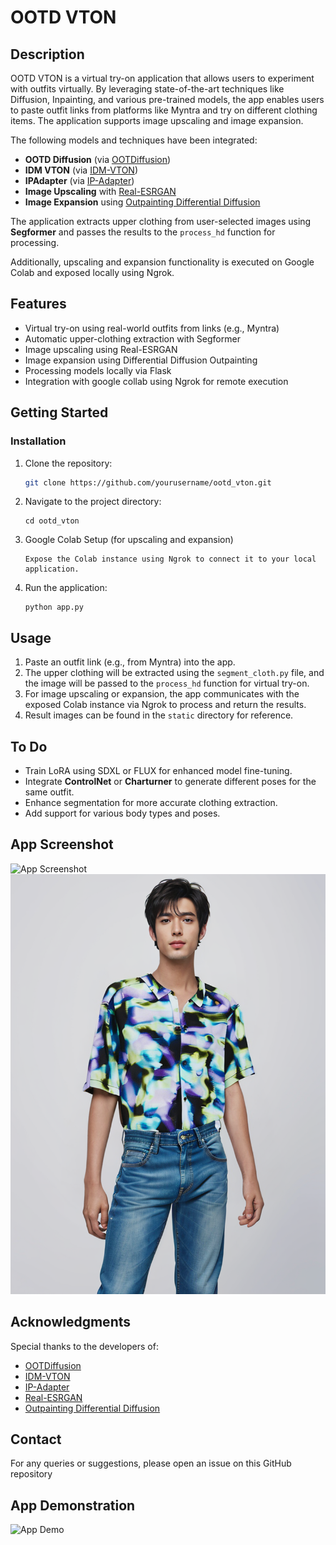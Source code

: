 

# OOTD VTON

## Description

OOTD VTON is a virtual try-on application that allows users to experiment with outfits virtually. By leveraging state-of-the-art techniques like Diffusion, Inpainting, and various pre-trained models, the app enables users to paste outfit links from platforms like Myntra and try on different clothing items. The application supports image upscaling and image expansion.

The following models and techniques have been integrated:
- **OOTD Diffusion** (via [OOTDiffusion](https://huggingface.co/spaces/levihsu/OOTDiffusion))
- **IDM VTON** (via [IDM-VTON](https://huggingface.co/spaces/yisol/IDM-VTON/tree/main))
- **IPAdapter** (via [IP-Adapter](https://github.com/tencent-ailab/IP-Adapter/tree/main))
- **Image Upscaling** with [Real-ESRGAN](https://github.com/xinntao/Real-ESRGAN)
- **Image Expansion** using [Outpainting Differential Diffusion](https://huggingface.co/blog/OzzyGT/outpainting-differential-diffusion)

The application extracts upper clothing from user-selected images using **Segformer** and passes the results to the `process_hd` function for processing.

Additionally, upscaling and expansion functionality is executed on Google Colab and exposed locally using Ngrok.

## Features

- Virtual try-on using real-world outfits from links (e.g., Myntra)
- Automatic upper-clothing extraction with Segformer
- Image upscaling using Real-ESRGAN
- Image expansion using Differential Diffusion Outpainting
- Processing models locally via Flask
- Integration with google collab using Ngrok for remote execution

## Getting Started

### Installation

1. Clone the repository:
   ```bash
   git clone https://github.com/yourusername/ootd_vton.git
   ```

2. Navigate to the project directory:
   ```
   cd ootd_vton
   ```
3. Google Colab Setup (for upscaling and expansion)
    ```Set up the Colab notebook for upscaling using Real-ESRGAN or image expansion.
    Expose the Colab instance using Ngrok to connect it to your local application.
    ```

4. Run the application:
   ```
   python app.py
   ```

## Usage

1. Paste an outfit link (e.g., from Myntra) into the app.
2. The upper clothing will be extracted using the `segment_cloth.py` file, and the image will be passed to the `process_hd` function for virtual try-on.
3. For image upscaling or expansion, the app communicates with the exposed Colab instance via Ngrok to process and return the results.
4. Result images can be found in the `static` directory for reference.

## To Do

- Train LoRA using SDXL or FLUX for enhanced model fine-tuning.
- Integrate **ControlNet** or **Charturner** to generate different poses for the same outfit.
- Enhance segmentation for more accurate clothing extraction.
- Add support for various body types and poses.


## App Screenshot

![App Screenshot](debug_sample/Application_screenshot.png)
![TryOn Screenshot](debug_sample/output_tmpso43ikxz.png.png)

## Acknowledgments

Special thanks to the developers of:

- [OOTDiffusion](https://huggingface.co/spaces/levihsu/OOTDiffusion)
- [IDM-VTON](https://huggingface.co/spaces/yisol/IDM-VTON/tree/main)
- [IP-Adapter](https://github.com/tencent-ailab/IP-Adapter/tree/main)
- [Real-ESRGAN](https://github.com/xinntao/Real-ESRGAN)
- [Outpainting Differential Diffusion](https://huggingface.co/blog/OzzyGT/outpainting-differential-diffusion)

## Contact

For any queries or suggestions, please open an issue on this GitHub repository


## App Demonstration

![App Demo](debug_sample/demo.gif)
